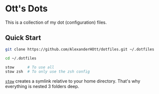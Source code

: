 # Ott's Dots

This is a collection of my dot (configuration) files.

## Quick Start

```bash
git clone https://github.com/AlexanderHOtt/dotfiles.git ~/.dotfiles

cd ~/.dotfiles

stow      # To use all
stow zsh  # To only use the zsh config
```

[`stow`](https://www.gnu.org/software/stow/) creates a symlink relative to your home directory. That's why everything is nested 3 folders deep.
